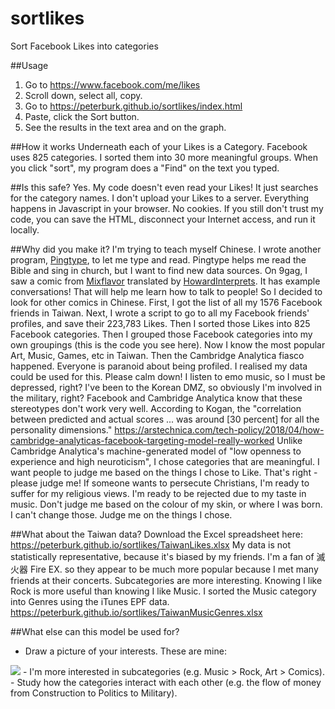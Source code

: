 # sortlikes
Sort Facebook Likes into categories

##Usage
1. Go to <a href="https://www.facebook.com/me/likes" target=_blank>https://www.facebook.com/me/likes</a>
2. Scroll down, select all, copy. 
3. Go to <a href="https://peterburk.github.io/sortlikes/index.html" target=_blank>https://peterburk.github.io/sortlikes/index.html</a>
4. Paste, click the Sort button. 
5. See the results in the text area and on the graph. 

##How it works
Underneath each of your Likes is a Category. 
Facebook uses 825 categories. I sorted them into 30 more meaningful groups. 
When you click "sort", my program does a "Find" on the text you typed. 

##Is this safe?
Yes. My code doesn't even read your Likes! It just searches for the category names. 
I don't upload your Likes to a server. Everything happens in Javascript in your browser. No cookies. 
If you still don't trust my code, you can save the HTML, disconnect your Internet access, and run it locally. 

##Why did you make it?
I'm trying to teach myself Chinese. I wrote another program, <a href="https://pingtype.github.io" target=_blank>Pingtype</a>, to let me type and read. 
Pingtype helps me read the Bible and sing in church, but I want to find new data sources. 
On 9gag, I saw a comic from <a href="http://blog.mixflavor.com" target=_blank>Mixflavor</a> translated by <a href="https://www.facebook.com/Howardinterprets/" target=_blank>HowardInterprets</a>. 
It has example conversations! That will help me learn how to talk to people! So I decided to look for other comics in Chinese. 
First, I got the list of all my 1576 Facebook friends in Taiwan. 
Next, I wrote a script to go to all my Facebook friends' profiles, and save their 223,783 Likes. 
Then I sorted those Likes into 825 Facebook categories. 
Then I grouped those Facebook categories into my own groupings (this is the code you see here). 
Now I know the most popular Art, Music, Games, etc in Taiwan. 
Then the Cambridge Analytica fiasco happened. Everyone is paranoid about being profiled. I realised my data could be used for this. 
Please calm down! 
I listen to emo music, so I must be depressed, right? 
I've been to the Korean DMZ, so obviously I'm involved in the military, right?
Facebook and Cambridge Analytica know that these stereotypes don't work very well. 
According to Kogan, the "correlation between predicted and actual scores ... was around [30 percent] for all the personality dimensions."
<a href="https://arstechnica.com/tech-policy/2018/04/how-cambridge-analyticas-facebook-targeting-model-really-worked" target=_blank>https://arstechnica.com/tech-policy/2018/04/how-cambridge-analyticas-facebook-targeting-model-really-worked</a>
Unlike Cambridge Analytica's machine-generated model of "low openness to experience and high neuroticism", I chose categories that are meaningful. 
I want people to judge me based on the things I chose to Like. 
That's right - please judge me!
If someone wants to persecute Christians, I'm ready to suffer for my religious views. I'm ready to be rejected due to my taste in music. 
Don't judge me based on the colour of my skin, or where I was born. I can't change those. 
Judge me on the things I chose. 

##What about the Taiwan data?
Download the Excel spreadsheet here:
<a href="https://peterburk.github.io/sortlikes/TaiwanLikes.xlsx" target=_blank>https://peterburk.github.io/sortlikes/TaiwanLikes.xlsx</a>
My data is not statistically representative, because it's biased by my friends. 
I'm a fan of 滅火器 Fire EX. so they appear to be much more popular because I met many friends at their concerts. 
Subcategories are more interesting. Knowing I like Rock is more useful than knowing I like Music. 
I sorted the Music category into Genres using the iTunes EPF data. 
<a href="https://peterburk.github.io/sortlikes/TaiwanMusicGenres.xlsx" target=_blank>https://peterburk.github.io/sortlikes/TaiwanMusicGenres.xlsx</a>

##What else can this model be used for?
- Draw a picture of your interests. These are mine:
<img src="https://peterburk.github.io/sortlikes/Interests.jpg">
- I'm more interested in subcategories (e.g. Music > Rock, Art > Comics). 
- Study how the categories interact with each other (e.g. the flow of money from Construction to Politics to Military). 

